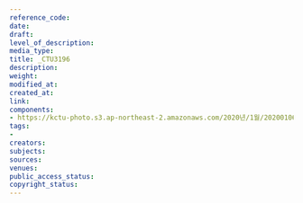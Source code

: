 ```yaml
---
reference_code: 
date: 
draft: 
level_of_description: 
media_type: 
title: _CTU3196
description: 
weight: 
modified_at: 
created_at: 
link: 
components:
- https://kctu-photo.s3.ap-northeast-2.amazonaws.com/2020년/1월/20200106_마사회+고+문중원+기수+죽음의+진상규명과+책임자+처벌+위한+시민대책위원회+청와대+상여+행진/_CTU3196.jpg
tags:
- 
creators: 
subjects: 
sources: 
venues: 
public_access_status: 
copyright_status: 
---
```

